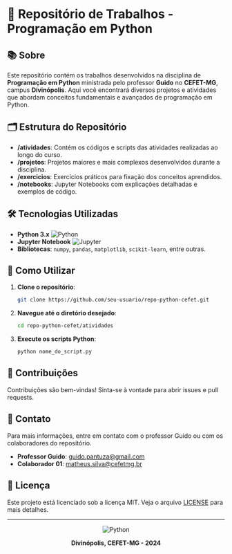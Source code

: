 # 🐍 Repositório de Trabalhos - Programação em Python


## 📚 Sobre

Este repositório contém os trabalhos desenvolvidos na disciplina de **Programação em Python** ministrada pelo professor **Guido** no **CEFET-MG**, campus **Divinópolis**. Aqui você encontrará diversos projetos e atividades que abordam conceitos fundamentais e avançados de programação em Python.

## 🗂️ Estrutura do Repositório

- **/atividades**: Contém os códigos e scripts das atividades realizadas ao longo do curso.
- **/projetos**: Projetos maiores e mais complexos desenvolvidos durante a disciplina.
- **/exercicios**: Exercícios práticos para fixação dos conceitos aprendidos.
- **/notebooks**: Jupyter Notebooks com explicações detalhadas e exemplos de código.

## 🛠️ Tecnologias Utilizadas

- **Python 3.x** ![Python](https://img.shields.io/badge/Python-3.x-blue)
- **Jupyter Notebook** ![Jupyter](https://img.shields.io/badge/Jupyter-Notebook-orange)
- **Bibliotecas**: `numpy`, `pandas`, `matplotlib`, `scikit-learn`, entre outras.

## 🚀 Como Utilizar

1. **Clone o repositório**:
    ```bash
    git clone https://github.com/seu-usuario/repo-python-cefet.git
    ```
2. **Navegue até o diretório desejado**:
    ```bash
    cd repo-python-cefet/atividades
    ```
3. **Execute os scripts Python**:
    ```bash
    python nome_do_script.py
    ```

## 🤝 Contribuições

Contribuições são bem-vindas! Sinta-se à vontade para abrir issues e pull requests.

## 📧 Contato

Para mais informações, entre em contato com o professor Guido ou com os colaboradores do repositório.

- **Professor Guido**: guido.pantuza@gmail.com
- **Colaborador 01**: matheus.silva@cefetmg.br

## 📜 Licença

Este projeto está licenciado sob a licença MIT. Veja o arquivo [LICENSE](LICENSE) para mais detalhes.

---

<div align="center">

![Python](https://www.python.org/static/community_logos/python-logo.png)

**Divinópolis, CEFET-MG - 2024**

</div>